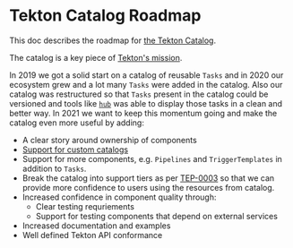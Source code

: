 # Tekton Catalog Roadmap

This doc describes the roadmap for [the Tekton Catalog](https://github.com/tektoncd/catalog).

The catalog is a key piece of
[Tekton's mission](https://github.com/tektoncd/community/blob/main/roadmap.md#mission-and-vision).

In 2019 we got a solid start on a catalog of reusable `Tasks` and in 2020 our ecosystem grew and
a lot many `Tasks` were added in the catalog. Also our catalog was restructured so that `Tasks` present
in the catalog could be versioned and tools like [`hub`](https://hub.tekton.dev) was able to display
those tasks in a clean and better way. In 2021 we want to keep this momentum going and make the catalog
even more useful by adding:

- A clear story around ownership of components
- [Support for custom catalogs](https://docs.google.com/document/d/1O8VHZ-7tNuuRjPNjPfdo8bD--WDrkcz-lbtJ3P8Wugs/edit#)
- Support for more components, e.g. `Pipelines` and `TriggerTemplates` in
  addition to `Tasks`.
- Break the catalog into support tiers as per [TEP-0003](https://github.com/tektoncd/community/blob/main/teps/0003-tekton-catalog-organization.md#support-tiers)
  so that we can provide more confidence to users using the resources from catalog.
- Increased confidence in component quality through:
  - Clear testing requriements
  - Support for testing components that depend on external services
- Increased documentation and examples
- Well defined Tekton API conformance
